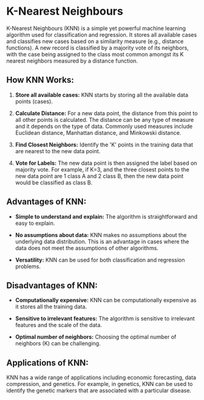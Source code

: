 # K-Nearest Neighbours

K-Nearest Neighbours (KNN) is a simple yet powerful machine learning algorithm used for classification and regression.
It stores all available cases and classifies new cases based on a similarity measure (e.g., distance functions). A new
record is classified by a majority vote of its neighbors, with the case being assigned to the class most common amongst
its K nearest neighbors measured by a distance function.

## How KNN Works:

1. **Store all available cases:** KNN starts by storing all the available data points (cases).

2. **Calculate Distance:** For a new data point, the distance from this point to all other points is calculated. The
   distance can be any type of measure and it depends on the type of data. Commonly used measures include Euclidean
   distance, Manhattan distance, and Minkowski distance.

3. **Find Closest Neighbors:** Identify the 'K' points in the training data that are nearest to the new data point.

4. **Vote for Labels:** The new data point is then assigned the label based on majority vote. For example, if K=3, and
   the three closest points to the new data point are 1 class A and 2 class B, then the new data point would be
   classified as class B.

## Advantages of KNN:

- **Simple to understand and explain:** The algorithm is straightforward and easy to explain.

- **No assumptions about data:** KNN makes no assumptions about the underlying data distribution. This is an advantage
  in cases where the data does not meet the assumptions of other algorithms.

- **Versatility:** KNN can be used for both classification and regression problems.

## Disadvantages of KNN:

- **Computationally expensive:** KNN can be computationally expensive as it stores all the training data.

- **Sensitive to irrelevant features:** The algorithm is sensitive to irrelevant features and the scale of the data.

- **Optimal number of neighbors:** Choosing the optimal number of neighbors (K) can be challenging.

## Applications of KNN:

KNN has a wide range of applications including economic forecasting, data compression, and genetics. For example, in
genetics, KNN can be used to identify the genetic markers that are associated with a particular disease.